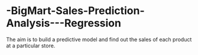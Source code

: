 # -BigMart-Sales-Prediction-Analysis---Regression
The aim is to build a predictive model and find out the sales of each product at a particular store.
